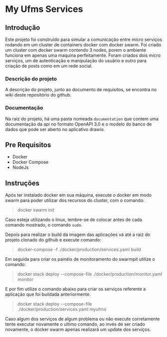 # My Ufms Services

## Introdução

Este projeto foi construído para simular a comunicação entre micro serviços rodando em um cluster de containers docker com docker swarm. Foi criado um cluster com docker swarm contendo 3 nodes, porem o ambiente funciona em apenas uma maquina perfeitamente. Foram criados dois micro serviços, um de autenticação e manipulação do usuário e outro para criação de posts como em um rede social.

### Descrição do projeto

A descrição do projeto, junto ao documento de requisitos, se encontra no wiki deste repositório do github.

### Documentação

Na raiz do projeto, há uma pasta nomeada `documentation` que contem uma documentação da api no formato OpenAPI 3.0 e o modelo do banco de dados que pode ser aberto no aplicativo drawio.

## Pre Requisitos

* Docker
* Docker Compose
* NodeJs

## Instruções

Após ter instalado docker em sua máquina, execute o docker em modo swarm para poder utilizar dos recursos do cluster, com o comando: 

> docker swarm init

Caso esteja utilizando o linux, lembre-se de colocar antes de cada comando mostrado, o comando `sudo`. 

Depois para realizar o build da imagem das aplicações vá até a raiz do projeto clonado do github e execute comando:

> docker-compose -f ./docker/production/services.yaml build

Em seguida para criar os painéis de monitoramento do swarmpit utilize o comando:

> docker stack deploy --compose-file ./docker/production/monitor.yaml monitor

E por fim utilize o comando abaixo para criar os serviços referente a aplicação que foi buildada anteriormente.

> docker stack deploy --compose-file ./docker/production/services.yaml myufms

Caso algum dos serviços de algum problema ou não execute corretamente tente executar novamente o ultimo comando, ao invés de ser criado novamente, o docker swarm apenas realizará um update dos serviços.